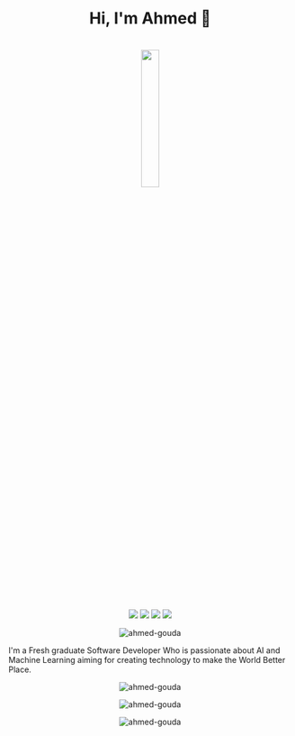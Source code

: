 <h1 align="center">Hi, I'm Ahmed 👋</h1>
<h1 align="center"><img src="https://github.com/mohamedabusrea/mohamedabusrea/blob/master/profile-img.png" align="center" width="25%"/></h1>

<p align="center">
    <a href="https://twitter.com/agouda8"><img src="https://img.shields.io/badge/twitter-%231FA1F1?style=flat&logo=twitter&logoColor=white"/></a>
    <a href="https://www.linkedin.com/in/ahmed-gouda-b38b92184/"><img src="https://img.shields.io/badge/linkedin-%230177B5?style=flat&logo=linkedin&logoColor=white"/></a>
    <a href="https://codeforces.com/profile/mrg98"><img src="https://img.shields.io/badge/Codeforces-445f9d?logo=Codeforces&logoColor=white"/></a>
    <a href="https://www.instagram.com/a.gouda8/"><img src="https://img.shields.io/badge/instagram-%23E4415F?style=flat&logo=instagram&logoColor=white"/></a>
    <p align="center"> <img src="https://komarev.com/ghpvc/?username=ahmed-gouda&label=Profile%20views&color=0e75b6&style=flat" alt="ahmed-gouda" /> </p>
  </p>
  
 

I'm a Fresh graduate Software Developer Who is passionate about AI and Machine Learning aiming for creating technology to make the World Better Place.


<p align="center" >
<img src="https://github-readme-stats.vercel.app/api?username=ahmed-gouda&show_icons=true&locale=en" alt="ahmed-gouda" alt="ahmed-gouda" /></p>
<p align="center" >
<img src="https://github-readme-streak-stats.herokuapp.com/?user=ahmed-gouda&" alt="ahmed-gouda" /></p>

<p align="center" >
<img src="https://github-readme-stats.vercel.app/api/top-langs?username=ahmed-gouda&show_icons=true&locale=en&layout=compact" alt="ahmed-gouda" alt="ahmed-gouda" /></p>


